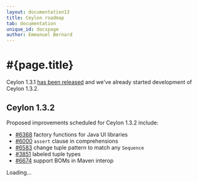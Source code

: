 ```yaml
---
layout: documentation13
title: Ceylon roadmap
tab: documentation
unique_id: docspage
author: Emmanuel Bernard
---
```

# #{page.title}

Ceylon 1.3.1 [has been released](/download) and we've already started
development of Ceylon 1.3.2. 

## Ceylon 1.3.2

Proposed improvements scheduled for Ceylon 1.3.2 include:

- [#6368](https://github.com/ceylon/ceylon/issues/6368) factory functions
  for Java UI libraries
- [#6000](https://github.com/ceylon/ceylon/issues/6000) `assert` clause in 
  comprehensions
- [#6583](https://github.com/ceylon/ceylon/issues/6583) change tuple 
  pattern to match any `Sequence`
- [#3851](https://github.com/ceylon/ceylon/issues/3851) labeled tuple types
- [#6674](https://github.com/ceylon/ceylon/issues/6674) support BOMs in
  Maven interop

<div id="milestones-progress">
    <div data-title="View all issues for milestone" data-repo="ceylon" data-milestone="17">Loading…</div>
</div>
